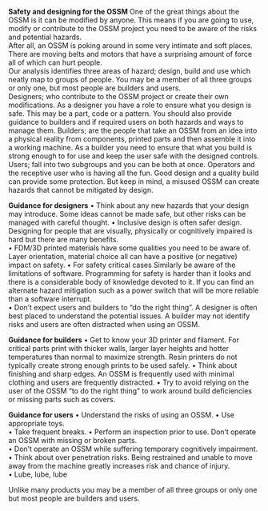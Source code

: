 **Safety and designing for the OSSM**
One of the great things about the OSSM is it can be modified by anyone.  This means if you are going to use, modify or contribute to the OSSM project you need to be aware of the risks and potential hazards.  
After all, an OSSM is poking around in some very intimate and soft places.  There are moving belts and motors that have a surprising amount of force all of which can hurt people.  
Our analysis identifies three areas of hazard; design, build and use which neatly map to groups of people.  You may be a member of all three groups or only one, but most people are builders and users.  
Designers; who contribute to the OSSM project or create their own modifications.  As a designer you have a role to ensure what you design is safe.  This may be a part, code or a pattern.  You should also provide guidance to builders and if required users on both hazards and ways to manage them.
Builders; are the people that take an OSSM from an idea into a physical reality from components, printed parts and then assemble it into a working machine.  As a builder you need to ensure that what you build is strong enough to for use and keep the user safe with the designed controls.
Users; fall into two subgroups and you can be both at once.  Operators and the receptive user who is having all the fun.  Good design and a quality build can provide some protection. But keep in mind, a misused OSSM can create hazards that cannot be mitigated by design.  

**Guidance for designers**
•	Think about any new hazards that your design may introduce.  Some ideas cannot be made safe, but other risks can be managed with careful thought. 
•	Inclusive design is often safer design.  Designing for people that are visually, physically or cognitively impaired is hard but there are many benefits.  
•	FDM/3D printed materials have some qualities you need to be aware of.  Layer orientation, material choice all can have a positive (or negative) impact on safety.
•	For safety critical cases   Similarly be aware of the limitations of software.  Programming for safety is harder than it looks and there is a considerable body of knowledge devoted to it.  If you can find an alternate hazard mitigation such as a power switch that will be more reliable than a software interrupt.  
•	Don’t expect users and builders to “do the right thing”.  A designer is often best placed to understand the potential issues.  A builder may not identify risks and users are often distracted when using an OSSM. 

**Guidance for builders**
•	Get to know your 3D printer and filament.  For critical parts print with thicker walls, larger layer heights and hotter temperatures than normal to maximize strength.  Resin printers do not typically create strong enough prints to be used safely.
•	Think about finishing and sharp edges.  An OSSM is frequently used with minimal clothing and users are frequently distracted. 
•	Try to avoid relying on the user of the OSSM “to do the right thing” to work around build deficiencies or missing parts such as covers.  

**Guidance for users**
•	Understand the risks of using an OSSM.
•	Use appropriate toys.  
•	Take frequent breaks.
•	Perform an inspection prior to use.  Don’t operate an OSSM with missing or broken parts.  
•	Don’t operate an OSSM while suffering temporary cognitively impairment.
•	Think about over penetration risks.  Being restrained and unable to move away from the machine greatly increases risk and chance of injury.  
•	Lube, lube, lube  



Unlike many products you may be a member of all three groups or only one but most people are builders and users.  


